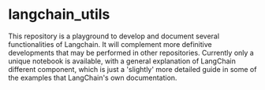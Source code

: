 # langchain_utils
This repository is a playground to develop and document several functionalities of Langchain.
It will complement more definitive developments that may be performed in other repositories.
Currently only a unique notebook is available, with a general explanation of LangChain different component, which is just a 'slightly' more detailed  guide in some of the examples that LangChain's own documentation.
